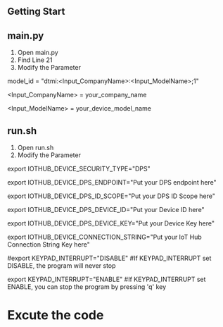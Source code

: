## Getting Start


## main.py
1. Open main.py
2. Find Line 21
3. Modify the Parameter

model_id = "dtmi:<Input_CompanyName>:<Input_ModelName>;1"

<Input_CompanyName> = your_company_name

<Input_ModelName> = your_device_model_name


## run.sh
1. Open run.sh
2. Modify the Parameter

export IOTHUB_DEVICE_SECURITY_TYPE="DPS"

export IOTHUB_DEVICE_DPS_ENDPOINT="Put your DPS endpoint here"

export IOTHUB_DEVICE_DPS_ID_SCOPE="Put your DPS ID Scope here"

export IOTHUB_DEVICE_DPS_DEVICE_ID="Put your Device ID here"

export IOTHUB_DEVICE_DPS_DEVICE_KEY="Put your Device Key here"

export IOTHUB_DEVICE_CONNECTION_STRING="Put your IoT Hub Connection String Key here"

#export KEYPAD_INTERRUPT="DISABLE" #If KEYPAD_INTERRUPT set DISABLE, the program will never stop

export KEYPAD_INTERRUPT="ENABLE" #If KEYPAD_INTERRUPT set ENABLE, you can stop the program by pressing 'q' key

# Excute the code


